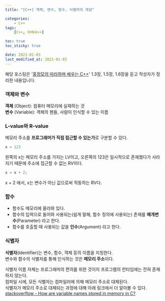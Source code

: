 ```yaml
---
title: "[C++] 객체, 변수, 함수, 식별자의 개념"

categories:
    - C++
tags:
    [C++, 따배씨++]

toc: true
toc_sticky: true

date: 2021-01-03
last_modified_at: 2021-01-03
---
```


해당 포스팅은 '[홍정모의 따라하며 배우는 C++](https://www.inflearn.com/course/following-c-plus)' 1.3장, 1.5장, 1.6장을 듣고 작성자가 정리한 내용입니다. 

### 객체와 변수
**객체** (Object): 컴퓨터 메모리에 실재하는 것  
**변수** (Variable): 객체의 핸들, 사람이 인식할 수 있는 이름

### L-value와 R-value
메모리 주소를 **프로그래머가 직접 접근할 수 있는가**로 구분할 수 있다.
```cpp
x = 123
``` 
왼쪽의 x는 메모리 주소를 가지는 LV이고, 오른쪽의 123은 일시적으로 존재했다가 사라지기 때문에 주소에 접근할 수 없는 RV이다.


```cpp
x = x + 2;
```
x + 2 에서, x는 변수가 아닌 값으로써 작동하는 RV다.

### 함수
- 함수도 메모리에 올라와 있다.
- 함수의 입력으로 들어와 사용되는(쉽게 말해, 함수 정의에 사용되는) 존재를 **매개변수**(Parameter) 라고 한다.
- 함수를 호출할 때 사용되는 값을 **인수**(Argument) 라고 한다.

### 식별자
**식별자**(Identifier)는 변수, 함수, 객체 등의 이름을 지칭한다.   
변수와 함수의 식별자를 통해 인식하는 것은 **메모리 주소**이다.    


식별자 이름 자체는 프로그래머의 편의를 위한 것이지 프로그램의 런타임에는 전혀 존재하지 않는다.  
컴파일 시에, 모든 식별자는 컴파일러에 의해 메모리 주소로 대체된다.  
식별자가 메모리 주소로 대체되는 과정에 대해 아래 링크에서 더 알아볼 수 있다.  
[stackoverflow - How are variable names stored in memory in C?](https://stackoverflow.com/questions/14612314/how-are-variable-names-stored-in-memory-in-c)